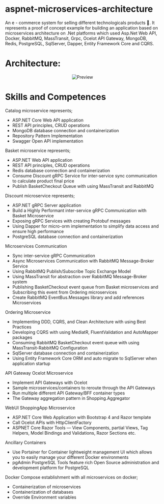 # aspnet-microservices-architecture
 An e - commerce system for selling different technologicals products 👾. It represents a proof of concept example for building an application based on microservices architecture on .Net platforms which used Asp.Net Web API, Docker, RabbitMQ, MassTransit, Grpc, Ocelot API Gateway, MongoDB, Redis, PostgreSQL, SqlServer, Dapper, Entity Framework Core and CQRS.

# Architecture: 
<p align="center">
    <img src="https://user-images.githubusercontent.com/1147445/110304529-c5b70180-800c-11eb-832b-a2751b5bda76.png" alt="Preview">
</p>


# Skills and Competences

Catalog microservice represents;

* ASP.NET Core Web API application
* REST API principles, CRUD operations
* MongoDB database connection and containerization
* Repository Pattern Implementation
* Swagger Open API implementation


Basket microservice represents;

* ASP.NET Web API application
* REST API principles, CRUD operations
* Redis database connection and containerization
* Consume Discount gRPC Service for inter-service sync communication to calculate product final price
* Publish BasketCheckout Queue with using MassTransit and RabbitMQ


Discount microservice represents;

* ASP.NET gRPC Server application
* Build a Highly Performant inter-service gRPC Communication with Basket Microservice
* Exposing gRPC Services with creating Protobuf messages
* Using Dapper for micro-orm implementation to simplify data access and ensure high performance
* PostgreSQL database connection and containerization


Microservices Communication

* Sync inter-service gRPC Communication
* Async Microservices Communication with RabbitMQ Message-Broker Service
* Using RabbitMQ Publish/Subscribe Topic Exchange Model
* Using MassTransit for abstraction over RabbitMQ Message-Broker system
* Publishing BasketCheckout event queue from Basket microservices and Subscribing this event from Ordering microservices
* Create RabbitMQ EventBus.Messages library and add references Microservices


Ordering Microservice

* Implementing DDD, CQRS, and Clean Architecture with using Best Practices
* Developing CQRS with using MediatR, FluentValidation and AutoMapper packages
* Consuming RabbitMQ BasketCheckout event queue with using MassTransit-RabbitMQ Configuration
* SqlServer database connection and containerization
* Using Entity Framework Core ORM and auto migrate to SqlServer when application startup


API Gateway Ocelot Microservice

* Implement API Gateways with Ocelot
* Sample microservices/containers to reroute through the API Gateways
* Run multiple different API Gateway/BFF container types
* The Gateway aggregation pattern in Shopping.Aggregator


WebUI ShoppingApp Microservice

* ASP.NET Core Web Application with Bootstrap 4 and Razor template
* Call Ocelot APIs with HttpClientFactory
* ASPNET Core Razor Tools — View Components, partial Views, Tag Helpers, Model Bindings and Validations, Razor Sections etc.


Ancillary Containers

* Use Portainer for Container lightweight management UI which allows you to easily manage your different Docker environments
* pgAdmin PostgreSQL Tools feature rich Open Source administration and development platform for PostgreSQL


Docker Compose establishment with all microservices on docker;

* Containerization of microservices
* Containerization of databases
* Override Environment variables